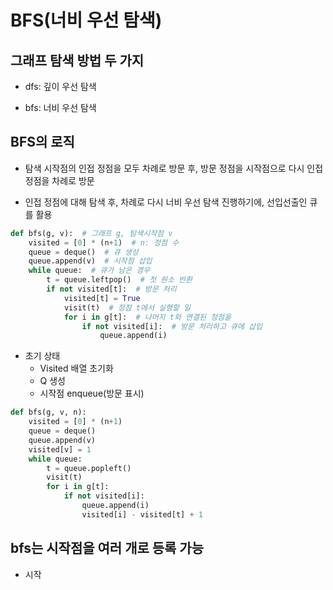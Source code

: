 # BFS(너비 우선 탐색)

## 그래프 탐색 방법 두 가지

* dfs: 깊이 우선 탐색

* bfs: 너비 우선 탐색

## BFS의 로직

* 탐색 시작점의 인접 정점을 모두 차례로 방문 후, 방문 정점을 시작점으로 다시 인접 정점을 차례로 방문

* 인접 정점에 대해 탐색 후, 차례로 다시 너비 우선 탐색 진행하기에, 선입선출인 큐를 활용

```python
def bfs(g, v):  # 그래프 g, 탐색시작점 v
    visited = [0] * (n+1)  # n: 정점 수
    queue = deque()  # 큐 생성
    queue.append(v)  # 시작점 삽입
    while queue:  # 큐가 남은 경우
        t = queue.leftpop()  # 첫 원소 반환
        if not visited[t]:  # 방문 처리
            visited[t] = True
            visit(t)  # 정점 t에서 실행할 일
            for i in g[t]:  # 나머지 t와 연결된 정점을
                if not visited[i]:  # 방문 처리하고 큐에 삽입
                    queue.append(i)
```

* 초기 상태
    * Visited 배열 초기화
    * Q 생성
    * 시작점 enqueue(방문 표시)
 
```python
def bfs(g, v, n):
    visited = [0] * (n+1)
    queue = deque()
    queue.append(v)
    visited[v] = 1
    while queue:
        t = queue.popleft()
        visit(t)
        for i in g[t]:
            if not visited[i]:
                queue.append(i)
                visited[i] - visited[t] + 1
```

## bfs는 시작점을 여러 개로 등록 가능

* 시작